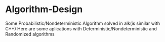 # Algorithm-Design
Some Probabilistic/Nondeterministic Algorithm solved in alk(is similar with C++)
Here are some aplications with Deterministic/Nondeterministic and Randomized algorithms
